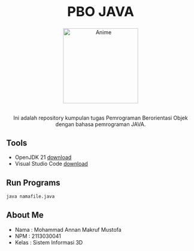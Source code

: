 <div align="center">
    <h1 style="font-size: 2.25rem;line-height: 2.5rem;">PBO JAVA</h1>
    <img src="https://i.pinimg.com/564x/e3/4c/fb/e34cfbf730db85b1cabda633363eaf7b.jpg" alt="Anime" align="middle" height="200" width="200" style="vertical-align: middle;">
    <p style="padding-top: 1rem;">Ini adalah repository kumpulan tugas Pemrograman Berorientasi Objek dengan bahasa pemrograman JAVA.</p>
</div>

## Tools

- OpenJDK 21 [download](https://www.oracle.com/id/java/technologies/downloads/)
- Visual Studio Code [download](https://code.visualstudio.com/download)

## Run Programs

```bash
java namafile.java
```

## About Me

- Nama : Mohammad Annan Makruf Mustofa
- NPM : 2113030041
- Kelas : Sistem Informasi 3D
